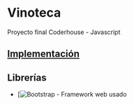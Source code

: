 # Vinoteca
Proyecto final Coderhouse - Javascript

## [Implementación](https://dgfedon.github.io/Vinoteca/)

## Librerías
* [![Bootstrap](https://getbootstrap.com/docs/4.6/getting-started/introduction/) - Framework web usado

